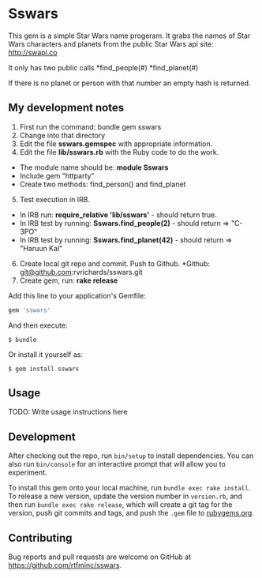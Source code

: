 # Sswars

This gem is a simple Star Wars name progeram. It grabs the names of Star Wars characters and planets from the public Star Wars api site: http://swapi.co

It only has two public calls
*find_people(#)
*find_planet(#)

If there is no planet or person with that number an empty hash is returned.

## My development notes

1. First run the command: bundle gem sswars
2. Change into that directory
3. Edit the file **sswars.gemspec** with appropriate information.
4. Edit the file **lib/sswars.rb** with the Ruby code to do the work.
* The module name should be: **module Sswars**
* Include gem "httparty"
* Create two methods: find_person() and find_planet
5. Test execution in IRB.
* In IRB run: **require_relative 'lib/sswars'** - should return true.
* In IRB test by running: **Sswars.find_people(2)** - should return => "C-3PO"
* In IRB test by running: **Sswars.find_planet(42)** - should return => "Haruun Kal"
6. Create local git repo and commit. Push to Github.
*Github: git@github.com:rvrichards/sswars.git
7. Create gem, run: **rake release**



Add this line to your application's Gemfile:

```ruby
gem 'sswars'
```

And then execute:

    $ bundle

Or install it yourself as:

    $ gem install sswars

## Usage

TODO: Write usage instructions here

## Development

After checking out the repo, run `bin/setup` to install dependencies. You can also run `bin/console` for an interactive prompt that will allow you to experiment.

To install this gem onto your local machine, run `bundle exec rake install`. To release a new version, update the version number in `version.rb`, and then run `bundle exec rake release`, which will create a git tag for the version, push git commits and tags, and push the `.gem` file to [rubygems.org](https://rubygems.org).

## Contributing

Bug reports and pull requests are welcome on GitHub at https://github.com/rtfminc/sswars.

